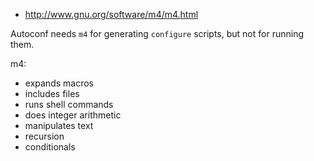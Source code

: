 - http://www.gnu.org/software/m4/m4.html

Autoconf needs `m4` for generating `configure` scripts, but not for running them.

m4:
- expands macros
- includes files
- runs shell commands
- does integer arithmetic
- manipulates text
- recursion
- conditionals
